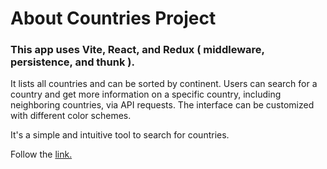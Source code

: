 # About Countries Project

### This app uses Vite, React, and Redux ( middleware, persistence, and thunk ).

It lists all countries and can be sorted by continent. Users can search for a country and get more information on a specific country, including neighboring countries, via API requests. The interface can be customized with different color schemes. 

It's a simple and intuitive tool to search for countries.

Follow the [link.](https://countries-api-project-three.vercel.app/)
